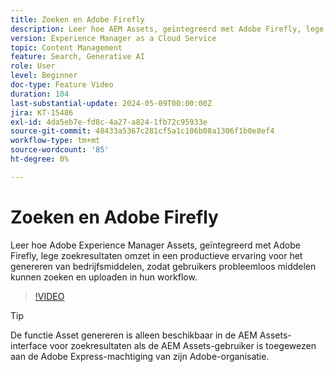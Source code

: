 ```yaml
---
title: Zoeken en Adobe Firefly
description: Leer hoe AEM Assets, geïntegreerd met Adobe Firefly, lege zoekresultaten omzet in een productieve ervaring voor het genereren van bedrijfsmiddelen.
version: Experience Manager as a Cloud Service
topic: Content Management
feature: Search, Generative AI
role: User
level: Beginner
doc-type: Feature Video
duration: 104
last-substantial-update: 2024-05-09T00:00:00Z
jira: KT-15486
exl-id: 4da5eb7e-fd8c-4a27-a824-1fb72c95933e
source-git-commit: 48433a5367c281cf5a1c106b08a1306f1b0e8ef4
workflow-type: tm+mt
source-wordcount: '85'
ht-degree: 0%

---
```


# Zoeken en Adobe Firefly

Leer hoe Adobe Experience Manager Assets, geïntegreerd met Adobe Firefly, lege zoekresultaten omzet in een productieve ervaring voor het genereren van bedrijfsmiddelen, zodat gebruikers probleemloos middelen kunnen zoeken en uploaden in hun workflow.

>[!VIDEO](https://video.tv.adobe.com/v/3438263/?learn=on&captions=dut)


>[!TIP]
>
> De functie Asset genereren is alleen beschikbaar in de AEM Assets-interface voor zoekresultaten als de AEM Assets-gebruiker is toegewezen aan de Adobe Express-machtiging van zijn Adobe-organisatie.
